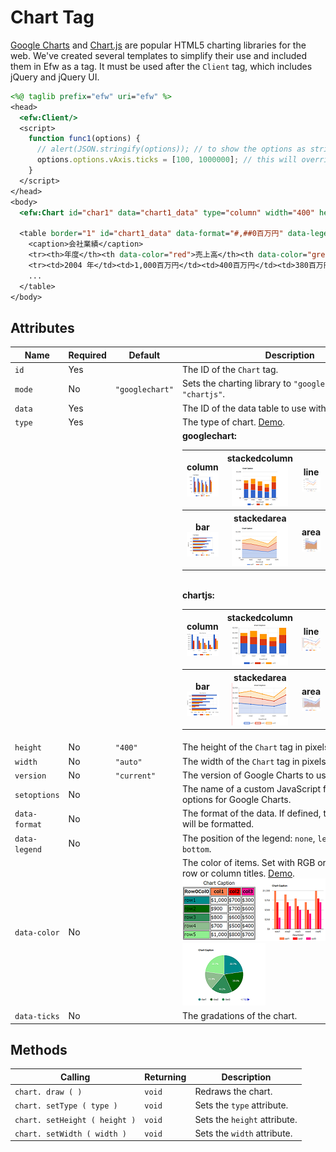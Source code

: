 # Chart Tag

[Google Charts](https://developers.google.com/chart/) and [Chart.js](https://www.chartjs.org/) are popular HTML5 charting libraries for the web. We've created several templates to simplify their use and included them in Efw as a tag. It must be used after the `Client` tag, which includes jQuery and jQuery UI.

```jsp
<%@ taglib prefix="efw" uri="efw" %>
<head>
  <efw:Client/>
  <script>
    function func1(options) {
      // alert(JSON.stringify(options)); // to show the options as string.
      options.options.vAxis.ticks = [100, 1000000]; // this will override the data-ticks attribute
    }
  </script>
</head>
<body>
  <efw:Chart id="char1" data="chart1_data" type="column" width="400" height="250" version="45.2" setoptions="func1" /> // or efw:chart, efw:CHART

  <table border="1" id="chart1_data" data-format="#,##0百万円" data-legend="bottom" data-ticks="100,1000000">
    <caption>会社業績</caption>
    <tr><th>年度</th><th data-color="red">売上高</th><th data-color="green">営業利益</th><th data-color="blue">経常利益</th></tr>
    <tr><td>2004 年</td><td>1,000百万円</td><td>400百万円</td><td>380百万円</td></tr>
    ...
  </table>
</body>
```

## Attributes

| Name | Required | Default | Description |
|---|---|---|---|
| `id` | Yes |  | The ID of the `Chart` tag. |
| `mode` | No | `"googlechart"` | Sets the charting library to `"googlechart"` or `"chartjs"`. |
| `data` | Yes |  | The ID of the data table to use with the `Chart` tag. |
| `type` | Yes |  | The type of chart. [Demo](https://efwgrp.github.io/efw4_chart/chartSampleTypes.html). |
|  |  |  | **googlechart:**<br><table><tr><th>column<br>![Column Chart](../img/chart/gl_column.png)</th><th>stackedcolumn<br>![Stacked Column Chart](../img/chart/gl_stackedcolumn.png)</th><th>line<br>![Line Chart](../img/chart/gl_line.png)</th><th>pie<br>![Pie Chart](../img/chart/gl_pie.png)</th><th>donut<br>![Donut Chart](../img/chart/gl_donut.png)</th></tr><tr><th>bar<br>![Bar Chart](../img/chart/gl_bar.png)</th><th>stackedarea<br>![Stacked Area Chart](../img/chart/gl_stackedarea.png)</th><th>area<br>![Area Chart](../img/chart/gl_area.png)</th><th>scatter<br>![Scatter Chart](../img/chart/gl_scatter.png)</th></tr></table><br>**chartjs:**<br><table><tr><th>column<br>![Column Chart](../img/chart/js_column.png)</th><th>stackedcolumn<br>![Stacked Column Chart](../img/chart/js_stackedcolumn.png)</th><th>line<br>![Line Chart](../img/chart/js_line.png)</th><th>pie<br>![Pie Chart](../img/chart/js_pie.png)</th><th>donut<br>![Donut Chart](../img/chart/js_donut.png)</th></tr><tr><th>bar<br>![Bar Chart](../img/chart/js_bar.png)</th><th>stackedarea<br>![Stacked Area Chart](../img/chart/js_stackedarea.png)</th><th>area<br>![Area Chart](../img/chart/js_area.png)</th><th>scatter<br>![Scatter Chart](../img/chart/js_scatter.png)</th><th>radar<br>![Radar Chart](../img/chart/js_radar.png)</th></tr></table> |
| `height` | No | `"400"` | The height of the `Chart` tag in pixels. |
| `width` | No | `"auto"` | The width of the `Chart` tag in pixels. |
| `version` | No | `"current"` | The version of Google Charts to use. |
| `setoptions` | No |  | The name of a custom JavaScript function to set options for Google Charts. |
| `data-format` | No |  | The format of the data. If defined, the tooltip data will be formatted. |
| `data-legend` | No |  | The position of the legend: `none`, `left`, `right`, `top`, or `bottom`. |
| `data-color` | No |  | The color of items. Set with RGB or color names in row or column titles. [Demo](https://efwgrp.github.io/efw4_chart/chartSampleColors.html).<br>![Data Table](../img/chart/table.png)![Chart 1](../img/chart/chart1.png)![Chart 2](../img/chart/chart2.png) |
| `data-ticks` | No |  | The gradations of the chart. |

## Methods

| Calling | Returning | Description |
|---|---|---|
| `chart. draw ( )` | `void` | Redraws the chart. |
| `chart. setType ( type )` | `void` | Sets the `type` attribute. |
| `chart. setHeight ( height )` | `void` | Sets the `height` attribute. |
| `chart. setWidth ( width )` | `void` | Sets the `width` attribute. |